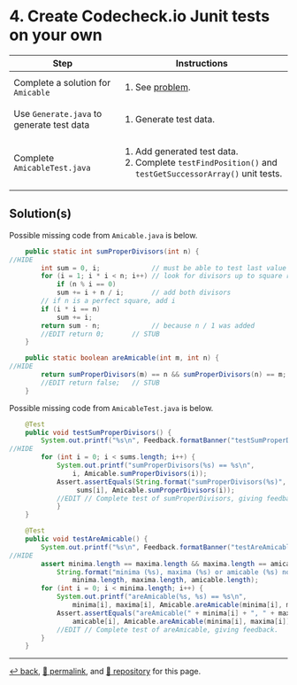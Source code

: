 # 4. Create Codecheck.io Junit tests on your own

| Step | Instructions |
| --- | --- |
| Complete a solution for `Amicable` | <ol><li>See [problem](https://psb-david-petty.github.io/2022-csta/src/4-Amicable/problem.html). |
| Use `Generate.java` to generate test data | <ol><li>Generate test data. |
| Complete `AmicableTest.java` | <ol><li>Add generated test data. <li>Complete `testFindPosition()` and `testGetSuccessorArray()` unit tests. |

## Solution(s)

Possible missing code from `Amicable.java` is below. 

```Java
    public static int sumProperDivisors(int n) {
//HIDE
        int sum = 0, i;             // must be able to test last value of i
        for (i = 1; i * i < n; i++) // look for divisors up to square root of n
            if (n % i == 0)
            sum += i + n / i;       // add both divisors
        // if n is a perfect square, add i
        if (i * i == n)
            sum += i;
        return sum - n;             // because n / 1 was added
        //EDIT return 0;       // STUB
    }

    public static boolean areAmicable(int m, int n) {
//HIDE
        return sumProperDivisors(m) == n && sumProperDivisors(n) == m;
        //EDIT return false;   // STUB
    }
```

Possible missing code from `AmicableTest.java` is below. 

```Java
    @Test
    public void testSumProperDivisors() {
        System.out.printf("%s\n", Feedback.formatBanner("testSumProperDivisors"));
//HIDE
        for (int i = 0; i < sums.length; i++) {
            System.out.printf("sumProperDivisors(%s) == %s\n",
                i, Amicable.sumProperDivisors(i));
            Assert.assertEquals(String.format("sumProperDivisors(%s)", i),
                 sums[i], Amicable.sumProperDivisors(i));
            //EDIT // Complete test of sumProperDivisors, giving feedback.
            }
    }

    @Test
    public void testAreAmicable() {
        System.out.printf("%s\n", Feedback.formatBanner("testAreAmicable"));
//HIDE
        assert minima.length == maxima.length && maxima.length == amicable.length:
            String.format("minima (%s), maxima (%s) or amicable (%s) not the same length\n",
                minima.length, maxima.length, amicable.length);
        for (int i = 0; i < minima.length; i++) {
            System.out.printf("areAmicable(%s, %s) == %s\n",
                minima[i], maxima[i], Amicable.areAmicable(minima[i], maxima[i]), amicable[i]);
            Assert.assertEquals("areAmicable(" + minima[i] + ", " + maxima[i] + ")",
                amicable[i], Amicable.areAmicable(minima[i], maxima[i]));
            //EDIT // Complete test of areAmicable, giving feedback.
        }
    }
```

<hr>

[&#8617; back](https://psb-david-petty.github.io/2022-csta/doc/), [&#128279; permalink](https://psb-david-petty.github.io/2022-csta/doc/workshop/4-amicable.html), and [&#128297; repository](https://github.com/psb-david-petty/2022-csta/blob/main/doc/workshop/4-amicable.md) for this page.
